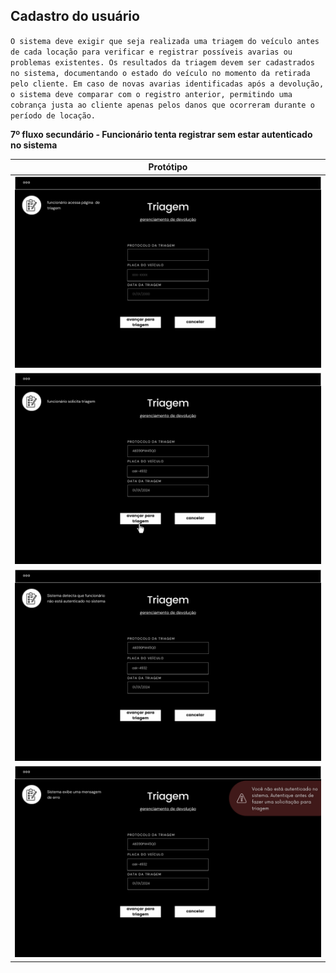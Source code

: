 ## Cadastro do usuário

`O sistema deve exigir que seja realizada uma triagem do veículo antes de cada locação para verificar e registrar possíveis avarias ou problemas existentes. Os resultados da triagem devem ser cadastrados no sistema, documentando o estado do veículo no momento da retirada pelo cliente. Em caso de novas avarias identificadas após a devolução, o sistema deve comparar com o registro anterior, permitindo uma cobrança justa ao cliente apenas pelos danos que ocorreram durante o período de locação.`

**7º fluxo secundário - Funcionário tenta registrar sem estar autenticado no sistema**

| Protótipo |
| --- |
| ![](../img-fluxos/req-10/48.png) |
| ![](../img-fluxos/req-10/49.png) |
| ![](../img-fluxos/req-10/50.png) |
| ![](../img-fluxos/req-10/51.png) |
